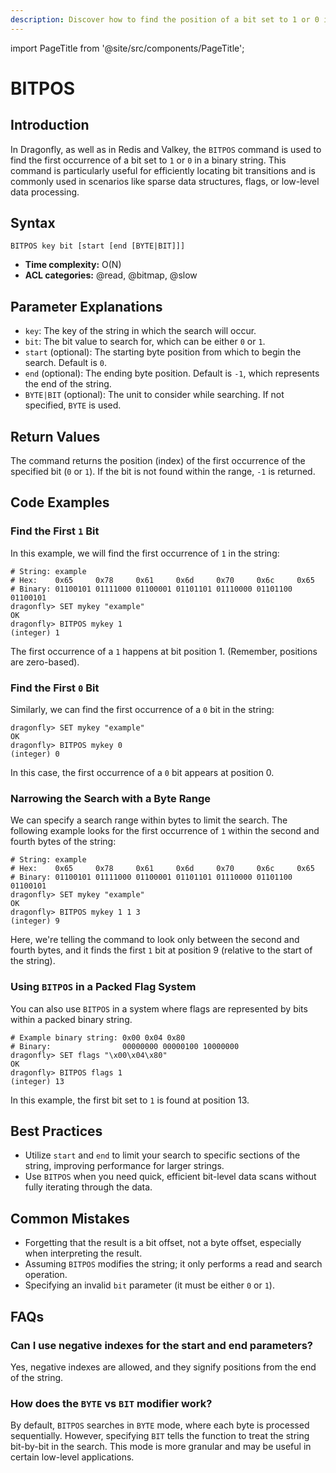 ```yaml
---
description: Discover how to find the position of a bit set to 1 or 0 in a string with Redis BITPOS.
---
```


import PageTitle from '@site/src/components/PageTitle';

# BITPOS

<PageTitle title="Redis BITPOS Command (Documentation) | Dragonfly" />

## Introduction

In Dragonfly, as well as in Redis and Valkey, the `BITPOS` command is used to find the first occurrence of a bit set to `1` or `0` in a binary string.
This command is particularly useful for efficiently locating bit transitions and is commonly used in scenarios like sparse data structures, flags, or low-level data processing.

## Syntax

```shell
BITPOS key bit [start [end [BYTE|BIT]]]
```

- **Time complexity:** O(N)
- **ACL categories:** @read, @bitmap, @slow

## Parameter Explanations

- `key`: The key of the string in which the search will occur.
- `bit`: The bit value to search for, which can be either `0` or `1`.
- `start` (optional): The starting byte position from which to begin the search. Default is `0`.
- `end` (optional): The ending byte position. Default is `-1`, which represents the end of the string.
- `BYTE|BIT` (optional): The unit to consider while searching. If not specified, `BYTE` is used.

## Return Values

The command returns the position (index) of the first occurrence of the specified bit (`0` or `1`).
If the bit is not found within the range, `-1` is returned.

## Code Examples

### Find the First `1` Bit

In this example, we will find the first occurrence of `1` in the string:

```shell
# String: example
# Hex:    0x65     0x78     0x61     0x6d     0x70     0x6c     0x65
# Binary: 01100101 01111000 01100001 01101101 01110000 01101100 01100101
dragonfly> SET mykey "example"
OK
dragonfly> BITPOS mykey 1
(integer) 1
```

The first occurrence of a `1` happens at bit position 1. (Remember, positions are zero-based).

### Find the First `0` Bit

Similarly, we can find the first occurrence of a `0` bit in the string:

```shell
dragonfly> SET mykey "example"
OK
dragonfly> BITPOS mykey 0
(integer) 0
```

In this case, the first occurrence of a `0` bit appears at position 0.

### Narrowing the Search with a Byte Range

We can specify a search range within bytes to limit the search. The following example looks for the first occurrence of `1` within the second and fourth bytes of the string:

```shell
# String: example
# Hex:    0x65     0x78     0x61     0x6d     0x70     0x6c     0x65
# Binary: 01100101 01111000 01100001 01101101 01110000 01101100 01100101
dragonfly> SET mykey "example"
OK
dragonfly> BITPOS mykey 1 1 3
(integer) 9
```

Here, we're telling the command to look only between the second and fourth bytes, and it finds the first `1` bit at position 9 (relative to the start of the string).

### Using `BITPOS` in a Packed Flag System

You can also use `BITPOS` in a system where flags are represented by bits within a packed binary string.

```shell
# Example binary string: 0x00 0x04 0x80
# Binary:                00000000 00000100 10000000
dragonfly> SET flags "\x00\x04\x80"
OK
dragonfly> BITPOS flags 1
(integer) 13
```

In this example, the first bit set to `1` is found at position 13.

## Best Practices

- Utilize `start` and `end` to limit your search to specific sections of the string, improving performance for larger strings.
- Use `BITPOS` when you need quick, efficient bit-level data scans without fully iterating through the data.

## Common Mistakes

- Forgetting that the result is a bit offset, not a byte offset, especially when interpreting the result.
- Assuming `BITPOS` modifies the string; it only performs a read and search operation.
- Specifying an invalid `bit` parameter (it must be either `0` or `1`).

## FAQs

### Can I use negative indexes for the start and end parameters?

Yes, negative indexes are allowed, and they signify positions from the end of the string.

### How does the `BYTE` vs `BIT` modifier work?

By default, `BITPOS` searches in `BYTE` mode, where each byte is processed sequentially.
However, specifying `BIT` tells the function to treat the string bit-by-bit in the search.
This mode is more granular and may be useful in certain low-level applications.
